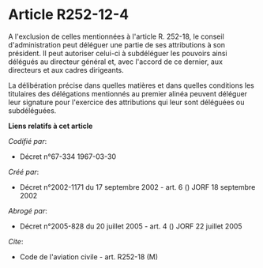 # Article R252-12-4

A l'exclusion de celles mentionnées à l'article R. 252-18, le conseil d'administration peut déléguer une partie de ses
attributions à son président. Il peut autoriser celui-ci à subdéléguer les pouvoirs ainsi délégués au directeur général et,
avec l'accord de ce dernier, aux directeurs et aux cadres dirigeants.

La délibération précise dans quelles matières et dans quelles conditions les titulaires des délégations mentionnés au premier
alinéa peuvent déléguer leur signature pour l'exercice des attributions qui leur sont déléguées ou subdéléguées.

**Liens relatifs à cet article**

_Codifié par_:

  - Décret n°67-334 1967-03-30

_Créé par_:

  - Décret n°2002-1171 du 17 septembre 2002 - art. 6 () JORF 18 septembre 2002

_Abrogé par_:

  - Décret n°2005-828 du 20 juillet 2005 - art. 4 () JORF 22 juillet 2005

_Cite_:

  - Code de l'aviation civile - art. R252-18 (M)
